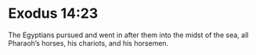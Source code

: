 # Exodus 14:23

The Egyptians pursued and went in after them into the midst of the sea, all Pharaoh’s horses, his chariots, and his horsemen.
